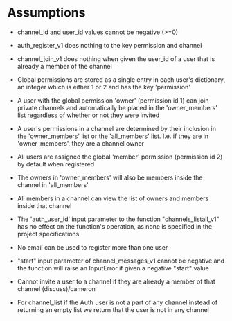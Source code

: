 # Assumptions

* channel_id and user_id values cannot be negative (>=0) 

* auth_register_v1 does nothing to the key permission and channel 

* channel_join_v1 does nothing when given the user_id of a user that is already a member of the channel 

* Global permissions are stored as a single entry in each user's dictionary, an integer which is either 1 or 2 and has the key 'permission' 

* A user with the global permission 'owner' (permission id 1) can join private channels and automatically be placed in the 'owner_members' list regardless of whether or not they were invited 

* A user's permissions in a channel are determined by their inclusion in the 'owner_members' list or the 'all_members' list. I.e. if they are in 'owner_members', they are a channel owner 

* All users are assigned the global 'member' permission (permission id 2) by default when registered 

* The owners in 'owner_members' will also be members inside the channel in 'all_members'  

* All members in a channel can view the list of owners and members inside that channel  

* The 'auth_user_id' input parameter to the function "channels_listall_v1" has no effect on the function's operation, as none is specified in the project specifications 

* No email can be used to register more than one user 

* "start" input parameter of channel_messages_v1 cannot be negative and the function will raise an InputError if given a negative "start" value 

* Cannot invite a user to a channel if they are already a member of that channel (discuss)/cameron 

* For channel_list if the Auth user is not a part of any channel instead of returning an empty list we return that the user is not in any channel 
